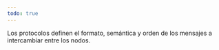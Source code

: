 ```yaml
---
todo: true
---
```


Los protocolos definen el formato, semántica y orden de los mensajes a  intercambiar entre los nodos.